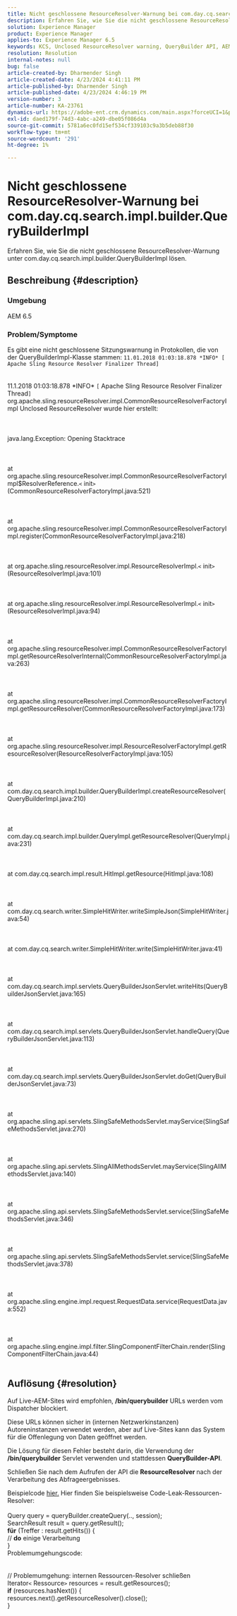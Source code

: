 ```yaml
---
title: Nicht geschlossene ResourceResolver-Warnung bei com.day.cq.search.impl.builder.QueryBuilderImpl
description: Erfahren Sie, wie Sie die nicht geschlossene ResourceResolver-Warnung unter com.day.cq.search.impl.builder.QueryBuilderImpl lösen.
solution: Experience Manager
product: Experience Manager
applies-to: Experience Manager 6.5
keywords: KCS, Unclosed ResourceResolver warning, QueryBuilder API, AEM 6.5, Adobe Experience Manager 6.5, Troubleshooting, com.day.cq.search.impl.builder.QueryBuilderImpl
resolution: Resolution
internal-notes: null
bug: false
article-created-by: Dharmender Singh
article-created-date: 4/23/2024 4:41:11 PM
article-published-by: Dharmender Singh
article-published-date: 4/23/2024 4:46:19 PM
version-number: 3
article-number: KA-23761
dynamics-url: https://adobe-ent.crm.dynamics.com/main.aspx?forceUCI=1&pagetype=entityrecord&etn=knowledgearticle&id=a4979244-9001-ef11-a1fd-6045bd026dc7
exl-id: daed179f-74d3-4abc-a249-dbe05f086d4a
source-git-commit: 5781a6ec0fd15ef534cf339103c9a3b5deb88f30
workflow-type: tm+mt
source-wordcount: '291'
ht-degree: 1%

---
```


# Nicht geschlossene ResourceResolver-Warnung bei com.day.cq.search.impl.builder.QueryBuilderImpl


Erfahren Sie, wie Sie die nicht geschlossene ResourceResolver-Warnung unter com.day.cq.search.impl.builder.QueryBuilderImpl lösen.

## Beschreibung {#description}


### Umgebung

AEM 6.5

### Problem/Symptome

Es gibt eine nicht geschlossene Sitzungswarnung in Protokollen, die von der QueryBuilderImpl-Klasse stammen: `11.01.2018 01:03:18.878 *INFO* [ Apache Sling Resource Resolver Finalizer Thread]`
<br><br><br>11.1.2018 01:03:18.878 \*INFO\* `[` Apache Sling Resource Resolver Finalizer Thread`]`  org.apache.sling.resourceResolver.impl.CommonResourceResolverFactoryImpl Unclosed ResourceResolver wurde hier erstellt: <br><br><br><br>java.lang.Exception: Opening Stacktrace<br><br><br><br>at org.apache.sling.resourceResolver.impl.CommonResourceResolverFactoryImpl$ResolverReference.`<` init`>` (CommonResourceResolverFactoryImpl.java:521)<br><br><br><br>at org.apache.sling.resourceResolver.impl.CommonResourceResolverFactoryImpl.register(CommonResourceResolverFactoryImpl.java:218)<br><br><br><br>at org.apache.sling.resourceResolver.impl.ResourceResolverImpl.`<` init`>` (ResourceResolverImpl.java:101)<br><br><br><br>at org.apache.sling.resourceResolver.impl.ResourceResolverImpl.`<` init`>` (ResourceResolverImpl.java:94)<br><br><br><br>at org.apache.sling.resourceResolver.impl.CommonResourceResolverFactoryImpl.getResourceResolverInternal(CommonResourceResolverFactoryImpl.java:263)<br><br><br><br>at org.apache.sling.resourceResolver.impl.CommonResourceResolverFactoryImpl.getResourceResolver(CommonResourceResolverFactoryImpl.java:173)<br><br><br><br>at org.apache.sling.resourceResolver.impl.ResourceResolverFactoryImpl.getResourceResolver(ResourceResolverFactoryImpl.java:105)<br><br><br><br>at com.day.cq.search.impl.builder.QueryBuilderImpl.createResourceResolver(QueryBuilderImpl.java:210)<br><br><br><br>at com.day.cq.search.impl.builder.QueryImpl.getResourceResolver(QueryImpl.java:231)<br><br><br><br>at com.day.cq.search.impl.result.HitImpl.getResource(HitImpl.java:108)<br><br><br><br>at com.day.cq.search.writer.SimpleHitWriter.writeSimpleJson(SimpleHitWriter.java:54)<br><br><br><br>at com.day.cq.search.writer.SimpleHitWriter.write(SimpleHitWriter.java:41)<br><br><br><br>at com.day.cq.search.impl.servlets.QueryBuilderJsonServlet.writeHits(QueryBuilderJsonServlet.java:165)<br><br><br><br>at com.day.cq.search.impl.servlets.QueryBuilderJsonServlet.handleQuery(QueryBuilderJsonServlet.java:113)<br><br><br><br>at com.day.cq.search.impl.servlets.QueryBuilderJsonServlet.doGet(QueryBuilderJsonServlet.java:73)<br><br><br><br>at org.apache.sling.api.servlets.SlingSafeMethodsServlet.mayService(SlingSafeMethodsServlet.java:270)<br><br><br><br>at org.apache.sling.api.servlets.SlingAllMethodsServlet.mayService(SlingAllMethodsServlet.java:140)<br><br><br><br>at org.apache.sling.api.servlets.SlingSafeMethodsServlet.service(SlingSafeMethodsServlet.java:346)<br><br><br><br>at org.apache.sling.api.servlets.SlingSafeMethodsServlet.service(SlingSafeMethodsServlet.java:378)<br><br><br><br>at org.apache.sling.engine.impl.request.RequestData.service(RequestData.java:552)<br><br><br><br>at org.apache.sling.engine.impl.filter.SlingComponentFilterChain.render(SlingComponentFilterChain.java:44)<br><br>

## Auflösung {#resolution}


Auf Live-AEM-Sites wird empfohlen, <b>/bin/querybuilder</b> URLs werden vom Dispatcher blockiert.

Diese URLs können sicher in (internen Netzwerkinstanzen) Autoreninstanzen verwendet werden, aber auf Live-Sites kann das System für die Offenlegung von Daten geöffnet werden.

Die Lösung für diesen Fehler besteht darin, die Verwendung der<b> /bin/querybuilder</b> Servlet verwenden und stattdessen <b>QueryBuilder-API</b>.

Schließen Sie nach dem Aufrufen der API die <b>ResourceResolver </b>nach der Verarbeitung des Abfrageergebnisses.

Beispielcode [hier.](https://github.com/search?q=repo%3AAdobe-Consulting-Services%2Facs-aem-samples%20SampleQueryBuilder&amp;amp;type=code) Hier finden Sie beispielsweise Code-Leak-Ressourcen-Resolver:
<br> <br>Query query = queryBuilder.createQuery(.., session);<br>SearchResult result = query.getResult();<br><b>für</b> (Treffer : result.getHits()) {<br>// <b>do</b> einige Verarbeitung<br>}<br>
Problemumgehungscode:
<br> <br> <br>// Problemumgehung: internen Ressourcen-Resolver schließen<br>Iterator`<` Ressource`>`  resources = result.getResources();<br><b>if</b> (resources.hasNext()) {<br>resources.next().getResourceResolver().close();<br>}
